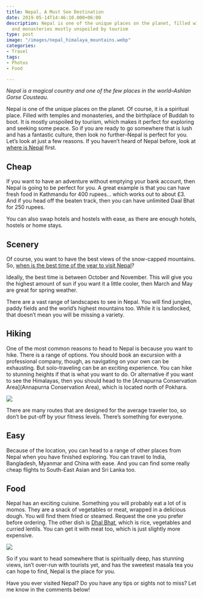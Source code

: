 ```yaml
---
title: Nepal, A Must See Destination
date: 2019-05-14T14:46:10.000+06:00
description: Nepal is one of the unique places on the planet, filled with temples
  and monasteries mostly unspoiled by tourism
type: post
image: "/images/nepal_himalaya_mountains.webp"
categories:
- Travel
tags:
- Photos
- Food

---
```

_Nepal is a magical country and one of the few places in the world–Ashlan Gorse Cousteau._

Nepal is one of the unique places on the planet. Of course, it is a spiritual place. Filled with temples and monasteries, and the birthplace of Buddah to boot. It is mostly unspoiled by tourism, which makes it perfect for exploring and seeking some peace. So if you are ready to go somewhere that is lush and has a fantastic culture, then look no further–Nepal is perfect for you. Let’s look at just a few reasons. If you haven’t heard of Nepal before, look at [where is Nepal](https://www.jucktion.com/where-is-nepal) first.

## Cheap

If you want to have an adventure without emptying your bank account, then Nepal is going to be perfect for you. A great example is that you can have fresh food in Kathmandu for 400 rupees… which works out to about £3. And if you head off the beaten track, then you can have unlimited Daal Bhat for 250 rupees.

You can also swap hotels and hostels with ease, as there are enough hotels, hostels or home stays.

## Scenery

Of course, you want to have the best views of the snow-capped mountains. So, [when is the best time of the year to visit Nepal](https://www.encounterstravel.com/uk/destination/nepal)?

Ideally, the best time is between October and November. This will give you the highest amount of sun if you want it a little cooler, then March and May are great for spring weather.

There are a vast range of landscapes to see in Nepal. You will find jungles, paddy fields and the world’s highest mountains too. While it is landlocked, that doesn’t mean you will be missing a variety.

## Hiking

One of the most common reasons to head to Nepal is because you want to hike. There is a range of options. You should book an excursion with a professional company, though, as navigating on your own can be exhausting. But solo-traveling can be an exciting experience. You can hike to stunning heights if that is what you want to do. Or alternative if you want to see the Himalayas, then you should head to the [Annapurna Conservation Area](Annapurna Conservation Area), which is located north of Pokhara.

![](/images/mount-everest-hiking.webp)

There are many routes that are designed for the average traveler too, so don’t be put-off by your fitness levels. There’s something for everyone.

## Easy

Because of the location, you can head to a range of other places from Nepal when you have finished exploring. You can travel to India, Bangladesh, Myanmar and China with ease. And you can find some really cheap flights to South-East Asian and Sri Lanka too.

## Food

Nepal has an exciting cuisine. Something you will probably eat a lot of is momos. They are a snack of vegetables or meat, wrapped in a delicious dough. You will find them fried or steamed. Request the one you prefer before ordering. The other dish is [Dhal Bhat](https://www.196flavors.com/nepal-dal-bhat/), which is rice, vegetables and curried lentils. You can get it with meat too, which is just slightly more expensive.

![](/images/nepali-momos.webp)

So if you want to head somewhere that is spiritually deep, has stunning views, isn’t over-run with tourists yet, and has the sweetest masala tea you can hope to find, Nepal is the place for you.

Have you ever visited Nepal? Do you have any tips or sights not to miss? Let me know in the comments below!
